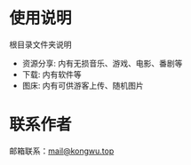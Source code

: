 # 使用说明

根目录文件夹说明

- 资源分享: 内有无损音乐、游戏、电影、番剧等
- 下载: 内有软件等
- 图床: 内有可供游客上传、随机图片

# 联系作者

邮箱联系：<mail@kongwu.top>